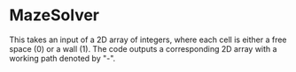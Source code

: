 # MazeSolver
This takes an input of a 2D array of integers, where each cell is either a free space (0) or a wall (1). The code outputs a corresponding 2D array with a working path denoted by "-".
